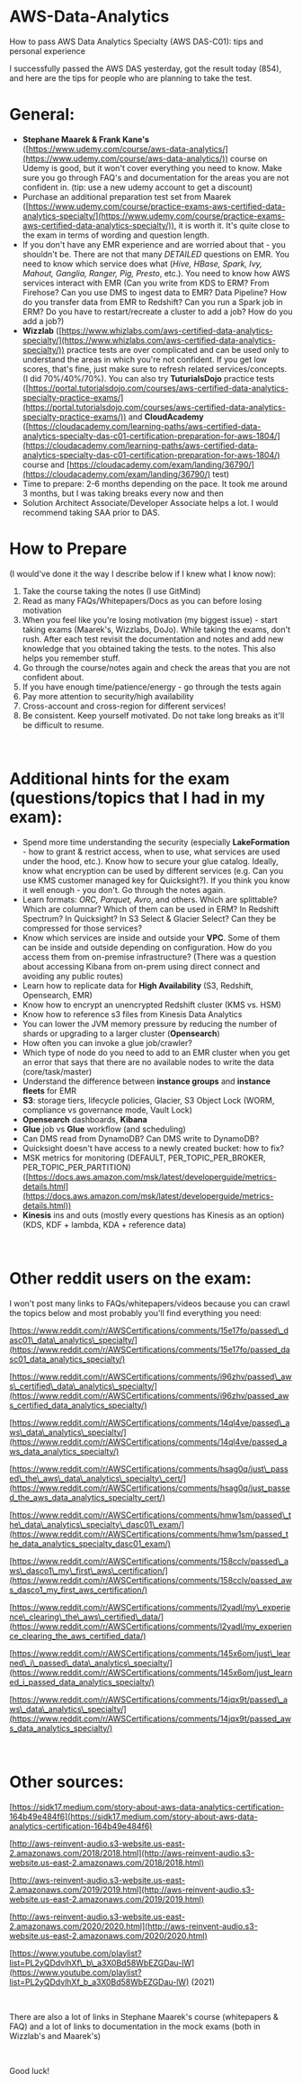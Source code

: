 # AWS-Data-Analytics

How to pass AWS Data Analytics Specialty (AWS DAS-C01): tips and personal experience

I successfully passed the AWS DAS yesterday, got the result today (854), and here are the tips for people who are planning to take the test.

# General:

* **Stephane Maarek & Frank Kane's** ([https://www.udemy.com/course/aws-data-analytics/](https://www.udemy.com/course/aws-data-analytics/)) course on Udemy is good, but it won't cover everything you need to know. Make sure you go through FAQ's and documentation for the areas you are not confident in. (tip: use a new udemy account to get a discount)
* Purchase an additional preparation test set from Maarek ([https://www.udemy.com/course/practice-exams-aws-certified-data-analytics-specialty/](https://www.udemy.com/course/practice-exams-aws-certified-data-analytics-specialty/)), it is worth it. It's quite close to the exam in terms of wording and question length.
* If you don't have any EMR experience and are worried about that - you shouldn't be. There are not that many *DETAILED* questions on EMR. You need to know which service does what (*Hive, HBase, Spark, Ivy, Mahout, Ganglia, Ranger, Pig, Presto*, etc.). You need to know how AWS services interact with EMR (Can you write from KDS to ERM? From Firehose? Can you use DMS to ingest data to EMR? Data Pipeline? How do you transfer data from EMR to Redshift? Can you run a Spark job in ERM? Do you have to restart/recreate a cluster to add a job? How do you add a job?)
* **Wizzlab** ([https://www.whizlabs.com/aws-certified-data-analytics-specialty/](https://www.whizlabs.com/aws-certified-data-analytics-specialty/)) practice tests are over complicated and can be used only to understand the areas in which you're not confident. If you get low scores, that's fine, just make sure to refresh related services/concepts. (I did 70%/40%/70%). You can also try **TuturialsDojo** practice tests ([https://portal.tutorialsdojo.com/courses/aws-certified-data-analytics-specialty-practice-exams/](https://portal.tutorialsdojo.com/courses/aws-certified-data-analytics-specialty-practice-exams/)) and **CloudAcademy** ([https://cloudacademy.com/learning-paths/aws-certified-data-analytics-specialty-das-c01-certification-preparation-for-aws-1804/](https://cloudacademy.com/learning-paths/aws-certified-data-analytics-specialty-das-c01-certification-preparation-for-aws-1804/) course and [https://cloudacademy.com/exam/landing/36790/](https://cloudacademy.com/exam/landing/36790/) test)
* Time to prepare: 2-6 months depending on the pace. It took me around 3 months, but I was taking breaks every now and then
* Solution Architect Associate/Developer Associate helps a lot. I would recommend taking SAA prior to DAS.

# How to Prepare

(I would've done it the way I describe below if I knew what I know now):

1. Take the course taking the notes (I use GitMind)
2. Read as many FAQs/Whitepapers/Docs as you can before losing motivation
3. When you feel like you're losing motivation (my biggest issue) - start taking exams (Maarek's, Wizzlabs, DoJo). While taking the exams, don't rush. After each test revisit the documentation and notes and add new knowledge that you obtained taking the tests. to the notes. This also helps you remember stuff.
4. Go through the course/notes again and check the areas that you are not confident about.
5. If you have enough time/patience/energy - go through the tests again
6. Pay more attention to security/high availability
7. Cross-account and cross-region for different services!
8. Be consistent. Keep yourself motivated. Do not take long breaks as it'll be difficult to resume.

&#x200B;

# Additional hints for the exam (questions/topics that I had in my exam):

* Spend more time understanding the security (especially **LakeFormation** \- how to grant & restrict access, when to use, what services are used under the hood, etc.). Know how to secure your glue catalog. Ideally, know what encryption can be used by different services (e.g. Can you use KMS customer managed key for Quicksight?). If you think you know it well enough - you don't. Go through the notes again.
* Learn formats: *ORC, Parquet, Avro*, and others. Which are splittable? Which are columnar? Which of them can be used in ERM? In Redshift Spectrum? In Quicksight? In S3 Select & Glacier Select? Can they be compressed for those services?
* Know which services are inside and outside your **VPC**. Some of them can be inside and outside depending on configuration. How do you access them from on-premise infrastructure? (There was a question about accessing Kibana from on-prem using direct connect and avoiding any public routes)
* Learn how to replicate data for **High Availability** (S3, Redshift, Opensearch, EMR)
* Know how to encrypt an unencrypted Redshift cluster (KMS vs. HSM)
* Know how to reference s3 files from Kinesis Data Analytics
* You can lower the JVM memory pressure by reducing the number of shards or upgrading to a larger cluster (**Opensearch**)
* How often you can invoke a glue job/crawler?
* Which type of node do you need to add to an EMR cluster when you get an error that says that there are no available nodes to write the data (core/task/master)
* Understand the difference between **instance groups** and **instance fleets** for EMR
* **S3**: storage tiers, lifecycle policies, Glacier, S3 Object Lock (WORM, compliance vs governance mode, Vault Lock)
* **Opensearch** dashboards, **Kibana**
* **Glue** job vs **Glue** workflow (and scheduling)
* Can DMS read from DynamoDB? Can DMS write to DynamoDB?
* Quicksight doesn't have access to a newly created bucket: how to fix?
* MSK metrics for monitoring (DEFAULT, PER\_TOPIC\_PER\_BROKER, PER\_TOPIC\_PER\_PARTITION) ([https://docs.aws.amazon.com/msk/latest/developerguide/metrics-details.html](https://docs.aws.amazon.com/msk/latest/developerguide/metrics-details.html))
* **Kinesis** ins and outs (mostly every questions has Kinesis as an option) (KDS, KDF + lambda, KDA + reference data)

&#x200B;

# Other reddit users on the exam:

I won't post many links to FAQs/whitepapers/videos because you can crawl the topics below and most probably you'll find everything you need:

[https://www.reddit.com/r/AWSCertifications/comments/15e17fo/passed\_dasc01\_data\_analytics\_specialty/](https://www.reddit.com/r/AWSCertifications/comments/15e17fo/passed_dasc01_data_analytics_specialty/)

[https://www.reddit.com/r/AWSCertifications/comments/i96zhv/passed\_aws\_certified\_data\_analytics\_specialty/](https://www.reddit.com/r/AWSCertifications/comments/i96zhv/passed_aws_certified_data_analytics_specialty/)

[https://www.reddit.com/r/AWSCertifications/comments/14ql4ve/passed\_aws\_data\_analytics\_specialty/](https://www.reddit.com/r/AWSCertifications/comments/14ql4ve/passed_aws_data_analytics_specialty/)

[https://www.reddit.com/r/AWSCertifications/comments/hsag0q/just\_passed\_the\_aws\_data\_analytics\_specialty\_cert/](https://www.reddit.com/r/AWSCertifications/comments/hsag0q/just_passed_the_aws_data_analytics_specialty_cert/)

[https://www.reddit.com/r/AWSCertifications/comments/hmw1sm/passed\_the\_data\_analytics\_specialty\_dasc01\_exam/](https://www.reddit.com/r/AWSCertifications/comments/hmw1sm/passed_the_data_analytics_specialty_dasc01_exam/)

[https://www.reddit.com/r/AWSCertifications/comments/158cclv/passed\_aws\_dasco1\_my\_first\_aws\_certification/](https://www.reddit.com/r/AWSCertifications/comments/158cclv/passed_aws_dasco1_my_first_aws_certification/)

[https://www.reddit.com/r/AWSCertifications/comments/l2yadl/my\_experience\_clearing\_the\_aws\_certified\_data/](https://www.reddit.com/r/AWSCertifications/comments/l2yadl/my_experience_clearing_the_aws_certified_data/)

[https://www.reddit.com/r/AWSCertifications/comments/145x6om/just\_learned\_i\_passed\_data\_analytics\_specialty/](https://www.reddit.com/r/AWSCertifications/comments/145x6om/just_learned_i_passed_data_analytics_specialty/)

[https://www.reddit.com/r/AWSCertifications/comments/14jqx9t/passed\_aws\_data\_analytics\_specialty/](https://www.reddit.com/r/AWSCertifications/comments/14jqx9t/passed_aws_data_analytics_specialty/)

&#x200B;

# Other sources:

[https://sidk17.medium.com/story-about-aws-data-analytics-certification-164b49e484f6](https://sidk17.medium.com/story-about-aws-data-analytics-certification-164b49e484f6)

[http://aws-reinvent-audio.s3-website.us-east-2.amazonaws.com/2018/2018.html](http://aws-reinvent-audio.s3-website.us-east-2.amazonaws.com/2018/2018.html)

[http://aws-reinvent-audio.s3-website.us-east-2.amazonaws.com/2019/2019.html](http://aws-reinvent-audio.s3-website.us-east-2.amazonaws.com/2019/2019.html)

[http://aws-reinvent-audio.s3-website.us-east-2.amazonaws.com/2020/2020.html](http://aws-reinvent-audio.s3-website.us-east-2.amazonaws.com/2020/2020.html)

[https://www.youtube.com/playlist?list=PL2yQDdvlhXf\_b\_a3X0Bd58WbEZGDau-lW](https://www.youtube.com/playlist?list=PL2yQDdvlhXf_b_a3X0Bd58WbEZGDau-lW) (2021)

&#x200B;

There are also a lot of links in Stephane Maarek's course (whitepapers & FAQ) and a lot of links to documentation in the mock exams (both in Wizzlab's and Maarek's)

&#x200B;

Good luck!
